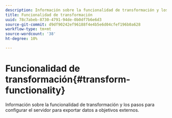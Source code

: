 ```yaml
---
description: Información sobre la funcionalidad de transformación y los pasos para configurar el servidor para exportar datos a objetivos externos.
title: Funcionalidad de transformación
uuid: 78c7abeb-8730-4791-94de-0b0df7b6e6d3
source-git-commit: d9df90242ef96188f4e4b5e6d04cfef196b0a628
workflow-type: tm+mt
source-wordcount: '38'
ht-degree: 10%

---
```



# Funcionalidad de transformación{#transform-functionality}

Información sobre la funcionalidad de transformación y los pasos para configurar el servidor para exportar datos a objetivos externos.

